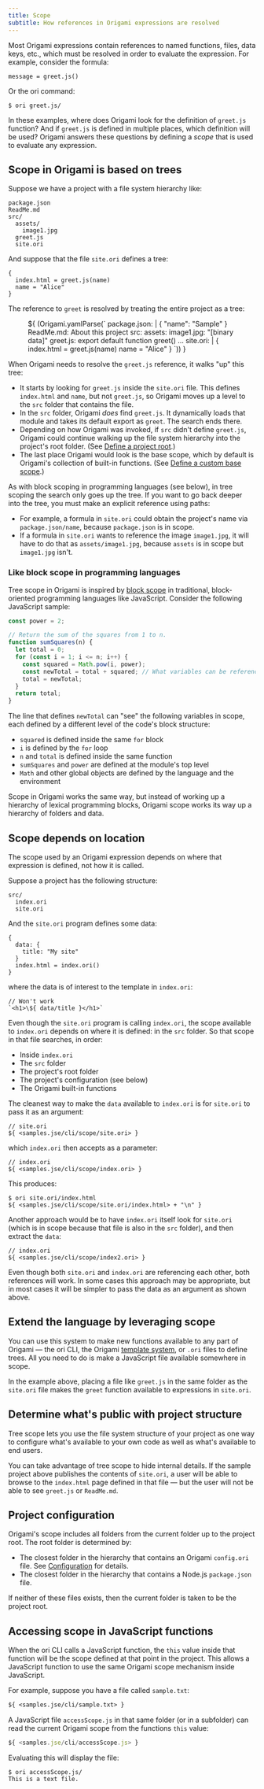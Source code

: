 ```yaml
---
title: Scope
subtitle: How references in Origami expressions are resolved
---
```


Most Origami expressions contain references to named functions, files, data keys, etc., which must be resolved in order to evaluate the expression. For example, consider the formula:

```
message = greet.js()
```

Or the ori command:

```console
$ ori greet.js/
```

In these examples, where does Origami look for the definition of `greet.js` function? And if `greet.js` is defined in multiple places, which definition will be used? Origami answers these questions by defining a _scope_ that is used to evaluate any expression.

## Scope in Origami is based on trees

Suppose we have a project with a file system hierarchy like:

```
package.json
ReadMe.md
src/
  assets/
    image1.jpg
  greet.js
  site.ori
```

And suppose that the file `site.ori` defines a tree:

```ori
{
  index.html = greet.js(name)
  name = "Alice"
}
```

The reference to `greet` is resolved by treating the entire project as a tree:

<figure>
${ <svg.js>(Origami.yamlParse(`
  package.json: |
    { "name": "Sample" }
  ReadMe.md: About this project
  src:
    assets:
      image1.jpg: "[binary data]"
    greet.js: export default function greet() ...
    site.ori: |
      {
        index.html = greet.js(name)
        name = "Alice"
      }
`)) }
</figure>

When Origami needs to resolve the `greet.js` reference, it walks "up" this tree:

- It starts by looking for `greet.js` inside the `site.ori` file. This defines `index.html` and `name`, but not `greet.js`, so Origami moves up a level to the `src` folder that contains the file.
- In the `src` folder, Origami _does_ find `greet.js`. It dynamically loads that module and takes its default export as `greet`. The search ends there.
- Depending on how Origami was invoked, if `src` didn't define `greet.js`, Origami could continue walking up the file system hierarchy into the project's root folder. (See [Define a project root](#define-a-project-root).)
- The last place Origami would look is the base scope, which by default is Origami's collection of built-in functions. (See [Define a custom base scope](#define-a-custom-base-scope).)

As with block scoping in programming languages (see below), in tree scoping the search only goes up the tree. If you want to go back deeper into the tree, you must make an explicit reference using paths:

- For example, a formula in `site.ori` could obtain the project's name via `package.json/name`, because `package.json` is in scope.
- If a formula in `site.ori` wants to reference the image `image1.jpg`, it will have to do that as `assets/image1.jpg`, because `assets` is in scope but `image1.jpg` isn't.

### Like block scope in programming languages

Tree scope in Origami is inspired by [block scope](<https://en.wikipedia.org/wiki/Scope_(computer_science)#Block_scope>) in traditional, block-oriented programming languages like JavaScript. Consider the following JavaScript sample:

```js
const power = 2;

// Return the sum of the squares from 1 to n.
function sumSquares(n) {
  let total = 0;
  for (const i = 1; i <= n; i++) {
    const squared = Math.pow(i, power);
    const newTotal = total + squared; // What variables can be referenced here?
    total = newTotal;
  }
  return total;
}
```

The line that defines `newTotal` can "see" the following variables in scope, each defined by a different level of the code's block structure:

- `squared` is defined inside the same `for` block
- `i` is defined by the `for` loop
- `n` and `total` is defined inside the same function
- `sumSquares` and `power` are defined at the module's top level
- `Math` and other global objects are defined by the language and the environment

Scope in Origami works the same way, but instead of working up a hierarchy of lexical programming blocks, Origami scope works its way up a hierarchy of folders and data.

## Scope depends on location

The scope used by an Origami expression depends on where that expression is defined, not how it is called.

Suppose a project has the following structure:

```
src/
  index.ori
  site.ori
```

And the `site.ori` program defines some data:

```ori
{
  data: {
    title: "My site"
  }
  index.html = index.ori()
}
```

where the data is of interest to the template in `index.ori`:

```ori
// Won't work
`<h1>\${ data/title }</h1>`
```

Even though the `site.ori` program is calling `index.ori`, the scope available to `index.ori` depends on where it is defined: in the `src` folder. So that scope in that file searches, in order:

- Inside `index.ori`
- The `src` folder
- The project's root folder
- The project's configuration (see below)
- The Origami built-in functions

The cleanest way to make the `data` available to `index.ori` is for `site.ori` to pass it as an argument:

```ori
// site.ori
${ <samples.jse/cli/scope/site.ori> }
```

which `index.ori` then accepts as a parameter:

```ori
// index.ori
${ <samples.jse/cli/scope/index.ori> }
```

This produces:

```console
$ ori site.ori/index.html
${ <samples.jse/cli/scope/site.ori/index.html> + "\n" }
```

Another approach would be to have `index.ori` itself look for `site.ori` (which is in scope because that file is also in the `src` folder), and then extract the `data`:

```ori
// index.ori
${ <samples.jse/cli/scope/index2.ori> }
```

Even though both `site.ori` and `index.ori` are referencing each other, both references will work. In some cases this approach may be appropriate, but in most cases it will be simpler to pass the data as an argument as shown above.

## Extend the language by leveraging scope

You can use this system to make new functions available to any part of Origami — the ori CLI, the Origami [template system](templates.html), or `.ori` files to define trees. All you need to do is make a JavaScript file available somewhere in scope.

In the example above, placing a file like `greet.js` in the same folder as the `site.ori` file makes the `greet` function available to expressions in `site.ori`.

## Determine what's public with project structure

Tree scope lets you use the file system structure of your project as one way to configure what's available to your own code as well as what's available to end users.

You can take advantage of tree scope to hide internal details. If the sample project above publishes the contents of `site.ori`, a user will be able to browse to the `index.html` page defined in that file — but the user will not be able to see `greet.js` or `ReadMe.md`.

## Project configuration

Origami's scope includes all folders from the current folder up to the project root. The root folder is determined by:

- The closest folder in the hierarchy that contains an Origami `config.ori` file. See [Configuration](configuration.html) for details.
- The closest folder in the hierarchy that contains a Node.js `package.json` file.

If neither of these files exists, then the current folder is taken to be the project root.

## Accessing scope in JavaScript functions

When the ori CLI calls a JavaScript function, the `this` value inside that function will be the scope defined at that point in the project. This allows a JavaScript function to use the same Origami scope mechanism inside JavaScript.

For example, suppose you have a file called `sample.txt`:

```txt
${ <samples.jse/cli/sample.txt> }
```

A JavaScript file `accessScope.js` in that same folder (or in a subfolder) can read the current Origami scope from the functions `this` value:

```js
${ <samples.jse/cli/accessScope.js> }
```

Evaluating this will display the file:

```console
$ ori accessScope.js/
This is a text file.
```

